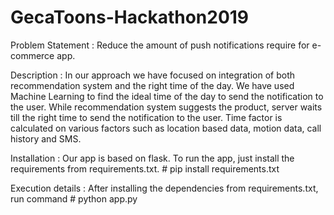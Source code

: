 # GecaToons-Hackathon2019

Problem Statement : 
          Reduce the amount of push notifications require for e-commerce app.
          
Description :
          In our approach we have focused on integration of both recommendation system and the right time of the day. We have used Machine Learning to find the ideal time of the day to send the notification to the user. While recommendation system suggests the product, server waits till the right time to send the notification to the user. Time factor is calculated on various factors such as location based data, motion data, call history and SMS.

Installation :
          Our app is based on flask. To run the app, just install the requirements from requirements.txt. # pip install requirements.txt

Execution details :
          After installing the dependencies from requirements.txt, run command # python app.py

